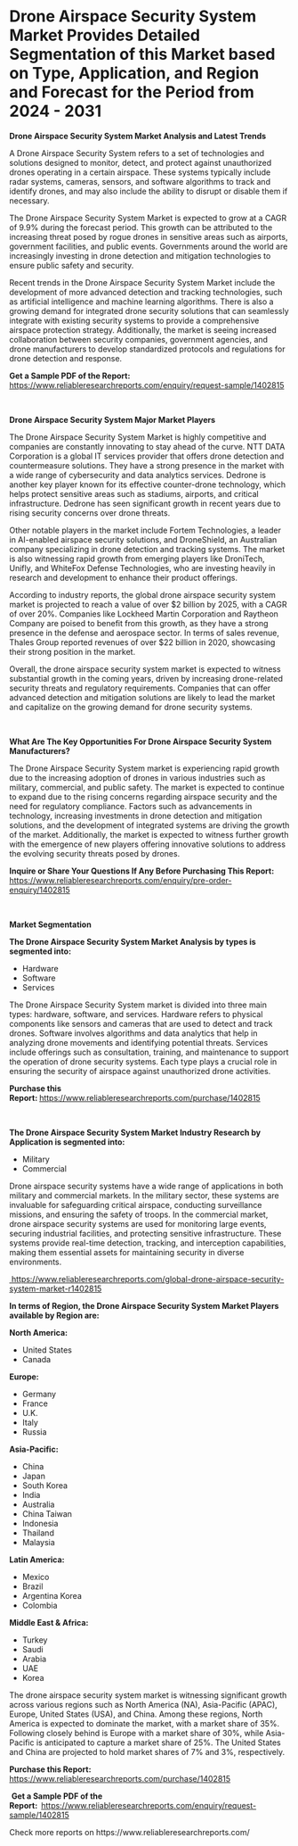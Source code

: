 <p><h1>Drone Airspace Security System Market Provides Detailed Segmentation of this Market based on Type, Application, and Region and Forecast for the Period from 2024 - 2031</h1></p><p><strong>Drone Airspace Security System Market Analysis and Latest Trends</strong></p>
<p><p>A Drone Airspace Security System refers to a set of technologies and solutions designed to monitor, detect, and protect against unauthorized drones operating in a certain airspace. These systems typically include radar systems, cameras, sensors, and software algorithms to track and identify drones, and may also include the ability to disrupt or disable them if necessary.</p><p>The Drone Airspace Security System Market is expected to grow at a CAGR of 9.9% during the forecast period. This growth can be attributed to the increasing threat posed by rogue drones in sensitive areas such as airports, government facilities, and public events. Governments around the world are increasingly investing in drone detection and mitigation technologies to ensure public safety and security.</p><p>Recent trends in the Drone Airspace Security System Market include the development of more advanced detection and tracking technologies, such as artificial intelligence and machine learning algorithms. There is also a growing demand for integrated drone security solutions that can seamlessly integrate with existing security systems to provide a comprehensive airspace protection strategy. Additionally, the market is seeing increased collaboration between security companies, government agencies, and drone manufacturers to develop standardized protocols and regulations for drone detection and response.</p></p>
<p><strong>Get a Sample PDF of the Report:&nbsp;</strong> <a href="https://www.reliableresearchreports.com/enquiry/request-sample/1402815">https://www.reliableresearchreports.com/enquiry/request-sample/1402815</a></p>
<p>&nbsp;</p>
<p><strong>Drone Airspace Security System Major Market Players</strong></p>
<p><p>The Drone Airspace Security System Market is highly competitive and companies are constantly innovating to stay ahead of the curve. NTT DATA Corporation is a global IT services provider that offers drone detection and countermeasure solutions. They have a strong presence in the market with a wide range of cybersecurity and data analytics services. Dedrone is another key player known for its effective counter-drone technology, which helps protect sensitive areas such as stadiums, airports, and critical infrastructure. Dedrone has seen significant growth in recent years due to rising security concerns over drone threats.</p><p>Other notable players in the market include Fortem Technologies, a leader in AI-enabled airspace security solutions, and DroneShield, an Australian company specializing in drone detection and tracking systems. The market is also witnessing rapid growth from emerging players like DroniTech, Unifly, and WhiteFox Defense Technologies, who are investing heavily in research and development to enhance their product offerings.</p><p>According to industry reports, the global drone airspace security system market is projected to reach a value of over $2 billion by 2025, with a CAGR of over 20%. Companies like Lockheed Martin Corporation and Raytheon Company are poised to benefit from this growth, as they have a strong presence in the defense and aerospace sector. In terms of sales revenue, Thales Group reported revenues of over $22 billion in 2020, showcasing their strong position in the market.</p><p>Overall, the drone airspace security system market is expected to witness substantial growth in the coming years, driven by increasing drone-related security threats and regulatory requirements. Companies that can offer advanced detection and mitigation solutions are likely to lead the market and capitalize on the growing demand for drone security systems.</p></p>
<p>&nbsp;</p>
<p><strong>What Are The Key Opportunities For Drone Airspace Security System Manufacturers?</strong></p>
<p><p>The Drone Airspace Security System market is experiencing rapid growth due to the increasing adoption of drones in various industries such as military, commercial, and public safety. The market is expected to continue to expand due to the rising concerns regarding airspace security and the need for regulatory compliance. Factors such as advancements in technology, increasing investments in drone detection and mitigation solutions, and the development of integrated systems are driving the growth of the market. Additionally, the market is expected to witness further growth with the emergence of new players offering innovative solutions to address the evolving security threats posed by drones.</p></p>
<p><strong>Inquire or Share Your Questions If Any Before Purchasing This Report:</strong> <a href="https://www.reliableresearchreports.com/enquiry/pre-order-enquiry/1402815">https://www.reliableresearchreports.com/enquiry/pre-order-enquiry/1402815</a></p>
<p>&nbsp;</p>
<p><strong>Market Segmentation</strong></p>
<p><strong>The Drone Airspace Security System Market Analysis by types is segmented into:</strong></p>
<p><ul><li>Hardware</li><li>Software</li><li>Services</li></ul></p>
<p><p>The Drone Airspace Security System market is divided into three main types: hardware, software, and services. Hardware refers to physical components like sensors and cameras that are used to detect and track drones. Software involves algorithms and data analytics that help in analyzing drone movements and identifying potential threats. Services include offerings such as consultation, training, and maintenance to support the operation of drone security systems. Each type plays a crucial role in ensuring the security of airspace against unauthorized drone activities.</p></p>
<p><strong>Purchase this Report:&nbsp;</strong><a href="https://www.reliableresearchreports.com/purchase/1402815">https://www.reliableresearchreports.com/purchase/1402815</a></p>
<p>&nbsp;</p>
<p><strong>The Drone Airspace Security System Market Industry Research by Application is segmented into:</strong></p>
<p><ul><li>Military</li><li>Commercial</li></ul></p>
<p><p>Drone airspace security systems have a wide range of applications in both military and commercial markets. In the military sector, these systems are invaluable for safeguarding critical airspace, conducting surveillance missions, and ensuring the safety of troops. In the commercial market, drone airspace security systems are used for monitoring large events, securing industrial facilities, and protecting sensitive infrastructure. These systems provide real-time detection, tracking, and interception capabilities, making them essential assets for maintaining security in diverse environments.</p></p>
<p><a href="https://www.reliableresearchreports.com/global-drone-airspace-security-system-market-r1402815">&nbsp;https://www.reliableresearchreports.com/global-drone-airspace-security-system-market-r1402815</a></p>
<p><strong>In terms of Region, the Drone Airspace Security System Market Players available by Region are:</strong></p>
<p>
    <p> <strong> North America: </strong>
        <ul>
            <li>United States</li>
            <li>Canada</li>
        </ul>
        </p> 
    <p> <strong> Europe: </strong>
        <ul>
            <li>Germany</li>
            <li>France</li>
            <li>U.K.</li>
            <li>Italy</li>
            <li>Russia</li>
        </ul>
        </p> 
    <p> <strong> Asia-Pacific: </strong>
        <ul>
            <li>China</li>
            <li>Japan</li>
            <li>South Korea</li>
            <li>India</li>
            <li>Australia</li>
            <li>China Taiwan</li>
            <li>Indonesia</li>
            <li>Thailand</li>
            <li>Malaysia</li>
        </ul>
        </p> 
    <p> <strong> Latin America: </strong>
        <ul>
            <li>Mexico</li>
            <li>Brazil</li>
            <li>Argentina Korea</li>
            <li>Colombia</li>
        </ul>
        </p> 
    <p> <strong> Middle East & Africa: </strong>
        <ul>
            <li>Turkey</li>
            <li>Saudi</li>
            <li>Arabia</li>
            <li>UAE</li>
            <li>Korea</li>
        </ul>
    </p>
    </p>
<p><p>The drone airspace security system market is witnessing significant growth across various regions such as North America (NA), Asia-Pacific (APAC), Europe, United States (USA), and China. Among these regions, North America is expected to dominate the market, with a market share of 35%. Following closely behind is Europe with a market share of 30%, while Asia-Pacific is anticipated to capture a market share of 25%. The United States and China are projected to hold market shares of 7% and 3%, respectively.</p></p>
<p><strong>Purchase this Report: </strong><a href="https://www.reliableresearchreports.com/purchase/1402815">https://www.reliableresearchreports.com/purchase/1402815</a></p>
<p>&nbsp;<strong>Get a Sample PDF of the Report:&nbsp;&nbsp;</strong><a href="https://www.reliableresearchreports.com/enquiry/request-sample/1402815">https://www.reliableresearchreports.com/enquiry/request-sample/1402815</a></p>
<p><strong></strong></p>
<p>Check more reports on https://www.reliableresearchreports.com/</p>